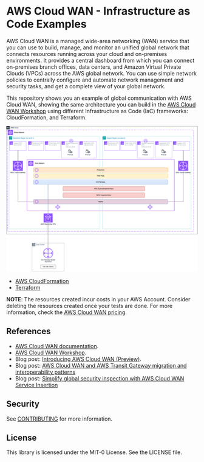 # AWS Cloud WAN - Infrastructure as Code Examples

AWS Cloud WAN is a managed wide-area networking (WAN) service that you can use to build, manage, and monitor an unified global network that connects resources running across your cloud and on-premises environments. It provides a central dashboard from which you can connect on-premises branch offices, data centers, and Amazon Virtual Private Clouds (VPCs) across the AWS global network. You can use simple network policies to centrally configure and automate network management and security tasks, and get a complete view of your global network.

This repository shows you an example of global communication with AWS Cloud WAN, showing the same architecture you can build in the [AWS Cloud WAN Workshop](https://catalog.workshops.aws/cloudwan/en-US) using different Infrastructure as Code (IaC) frameworks: CloudFormation, and Terraform.

![architecture diagram](images/cloudwan_workshop_architecture.png "AWS Cloud WAN diagram")

* [AWS CloudFormation](./cloudformation/)
* [Terraform](./terraform/)

**NOTE**: The resources created incur costs in your AWS Account. Consider deleting the resources created once your tests are done. For more information, check the [AWS Cloud WAN pricing](https://aws.amazon.com/cloud-wan/pricing/).

## References

* [AWS Cloud WAN documentation](https://docs.aws.amazon.com/vpc/latest/cloudwan/what-is-cloudwan.html).
* [AWS Cloud WAN Workshop](https://catalog.workshops.aws/cloudwan/en-US).
* Blog post: [Introducing AWS Cloud WAN (Preview)](https://aws.amazon.com/blogs/networking-and-content-delivery/introducing-aws-cloud-wan-preview/).
* Blog post: [AWS Cloud WAN and AWS Transit Gateway migration and interoperability patterns](https://aws.amazon.com/blogs/networking-and-content-delivery/aws-cloud-wan-and-aws-transit-gateway-migration-and-interoperability-patterns/)
* Blog post: [Simplify global security inspection with AWS Cloud WAN Service Insertion](https://aws.amazon.com/blogs/networking-and-content-delivery/simplify-global-security-inspection-with-aws-cloud-wan-service-insertion/)

## Security

See [CONTRIBUTING](CONTRIBUTING.md#security-issue-notifications) for more information.

## License

This library is licensed under the MIT-0 License. See the LICENSE file.
